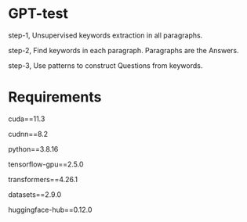 # GPT-test

step-1, Unsupervised keywords extraction in all paragraphs.

step-2, Find keywords in each paragraph. Paragraphs are the Answers.

step-3, Use patterns to construct Questions from keywords.

# Requirements

cuda==11.3

cudnn==8.2

python==3.8.16

tensorflow-gpu==2.5.0

transformers==4.26.1

datasets==2.9.0

huggingface-hub==0.12.0

